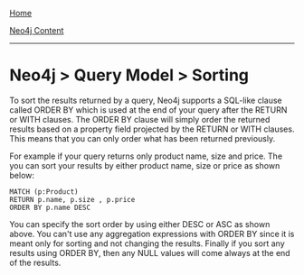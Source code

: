 [Home](../../index.md)

[Neo4j Content](../Neo4j.md)
___

# Neo4j > Query Model > Sorting

To sort the results returned by a query, Neo4j supports a SQL-like clause called ORDER BY which is used at the end of your query after the RETURN or WITH clauses. The ORDER BY clause will simply order the returned results based on a property field projected by the RETURN or WITH clauses. This means that you can only order what has been returned previously.

For example if your query returns only product name, size and price. The you can sort your results by either product name, size or price as shown below:


````
MATCH (p:Product)
RETURN p.name, p.size , p.price
ORDER BY p.name DESC
````

You can specify the sort order by using either DESC or ASC as shown above. You can't use any aggregation expressions with ORDER BY since it is meant only for sorting and not changing the results. Finally if you sort any results using ORDER BY, then any NULL values will come always at the end of the results.